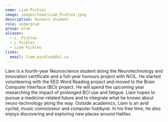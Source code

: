 ```yaml
---
name: Liam Pickles
image: images/team/Liam_Pickles.jpeg
description: Honours Student
role: undergrad
group: alum
aliases:
  - L. Pickles
  - L Pickles
  - Liam Pickles
links:
  email: liam.pickles@dal.ca
---
```


Liam is a fourth-year Neuroscience student doing the Neurotechnology and Innovation certificate and a full-year honours project with NCIL. He started volunteering with the EEG Word Reading project and moved to the Brain Computer Interface (BCI) project. He will spend the upcoming year researching the impact of prolonged BCI use and fatigue. Liam hopes to pursue a medicine-related future and to integrate what he knows about neuro-technology along the way. Outside academics, Liam is an avid cyclist, music connoisseur and computer hobbyist. In his free time, he also enjoys discovering and exploring new places around Halifax.